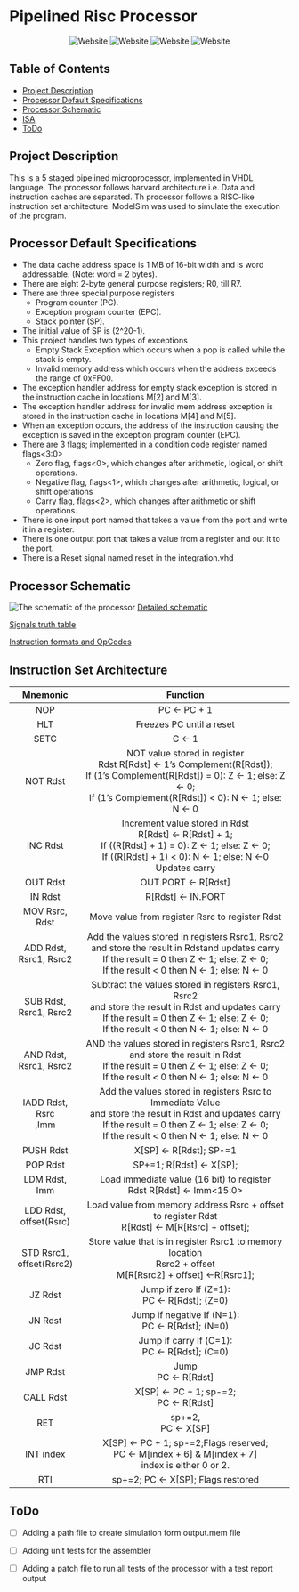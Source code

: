 # Pipelined Risc Processor

<p align="center">
  <a style="text-decoration:none" >
    <img src="https://img.shields.io/badge/Language-VHDL-blue" alt="Website" />
  </a>
  <a style="text-decoration:none" >
    <img src="https://img.shields.io/badge/ISA-RISC-g" alt="Website" />
  </a>
  <a style="text-decoration:none" >
    <img src="https://img.shields.io/badge/Assembler Language-Python-blue" alt="Website" />
  </a>

  <a style="text-decoration:none" >
    <img src="https://img.shields.io/badge/Simulation-ModelSim-blue" alt="Website" />
  </a>
</p>

## Table of Contents

- [Project Description](#Project-Description)
- [Processor Default Specifications](#Processor-Default-Specifications)
- [Processor Schematic](#Processor-Schematic)
- [ISA](#Instruction-Set-Architecture)
- [ToDo](#ToDo)

## Project Description

This is a 5 staged pipelined microprocessor, implemented in VHDL language.
The processor follows harvard architecture i.e. Data and instruction caches are separated.
Th processor follows a RISC-like instruction set architecture.
ModelSim was used to simulate the execution of the program.

## Processor Default Specifications

- The data cache address space is 1 MB of 16-bit width and is word addressable. (Note: word = 2 bytes).
- There are eight 2-byte general purpose registers; R0, till R7.
- There are three special purpose registers
  - Program counter (PC).
  - Exception program counter (EPC).
  - Stack pointer (SP).
- The initial value of SP is (2^20-1).
- This project handles two types of exceptions
  - Empty Stack Exception which occurs when a pop is called while the stack is empty.
  - Invalid memory address which occurs when the address exceeds the range of 0xFF00.
- The exception handler address for empty stack exception is stored in the instruction cache in locations M[2] and M[3].
- The exception handler address for invalid mem address exception is stored in the instruction cache in locations M[4] and M[5].
- When an exception occurs, the address of the instruction causing the exception is saved in the exception program counter (EPC).
- There are 3 flags; implemented in a condition code register named flags<3:0>
  - Zero flag, flags<0>, which changes after arithmetic, logical, or shift operations.
  - Negative flag, flags<1>, which changes after arithmetic, logical, or shift operations
  - Carry flag, flags<2>, which changes after arithmetic or shift operations.
- There is one input port named that takes a value from the port and write it in a register.
- There is one output port that takes a value from a register and out it to the port.
- There is a Reset signal named reset in the integration.vhd

## Processor Schematic

![The schematic of the processor](schematic.png)
[Detailed schematic](https://drive.google.com/file/d/1iBBQ6E4CjrZrjdT-gj4shGPR1jhqU3IO/view?usp=sharing)

[Signals truth table](https://docs.google.com/spreadsheets/d/10JTN7SYDUG5t_YWDN4tQaWZyMFFzKcqp/edit?usp=sharing&ouid=102947852615711193466&rtpof=true&sd=true)

[Instruction formats and OpCodes](https://docs.google.com/document/d/1XTrNFpkQaoPOy60EUjnpu_0UUMmDfLx1/edit?usp=sharing&ouid=102947852615711193466&rtpof=true&sd=true)

## Instruction Set Architecture

|           Mnemonic           |                                                                                                Function                                                                                                 |
| :--------------------------: | :-----------------------------------------------------------------------------------------------------------------------------------------------------------------------------------------------------: |
|             NOP              |                                                                                               PC ← PC + 1                                                                                               |
|             HLT              |                                                                                        Freezes PC until a reset                                                                                         |
|             SETC             |                                                                                                  C ← 1                                                                                                  |
|           NOT Rdst           |        NOT value stored in register<br>Rdst R[Rdst] ← 1’s Complement(R[Rdst]);<br>If (1’s Complement(R[Rdst]) = 0): Z ← 1; else: Z ← 0;<br> If (1’s Complement(R[Rdst]) < 0): N ← 1; else: N ← 0        |
|           INC Rdst           |                 Increment value stored in Rdst<br> R[Rdst] ← R[Rdst] + 1;<br>If ((R[Rdst] + 1) = 0): Z ← 1; else: Z ← 0;<br>If ((R[Rdst] + 1) < 0): N ← 1; else: N ←0<br>Updates carry                  |
|           OUT Rdst           |                                                                                           OUT.PORT ← R[Rdst]                                                                                            |
|           IN Rdst            |                                                                                            R[Rdst] ← IN.PORT                                                                                            |
|        MOV Rsrc, Rdst        |                                                                             Move value from register Rsrc to register Rdst                                                                              |
|  ADD Rdst,<br>Rsrc1, Rsrc2   |       Add the values stored in registers Rsrc1, Rsrc2<br>and store the result in Rdstand updates carry<br>If the result = 0 then Z ← 1; else: Z ← 0;<br>If the result < 0 then N ← 1; else: N ← 0       |
|  SUB Rdst,<br>Rsrc1, Rsrc2   |    Subtract the values stored in registers Rsrc1, Rsrc2<br>and store the result in Rdst and updates carry<br>If the result = 0 then Z ← 1; else: Z ← 0;<br>If the result < 0 then N ← 1; else: N ← 0    |
|  AND Rdst,<br>Rsrc1, Rsrc2   |               AND the values stored in registers Rsrc1, Rsrc2<br>and store the result in Rdst<br>If the result = 0 then Z ← 1; else: Z ← 0;<br>If the result < 0 then N ← 1; else: N ← 0                |
|   IADD Rdst, Rsrc <br>,Imm   | Add the values stored in registers Rsrc to Immediate Value<br>and store the result in Rdst and updates carry<br>If the result = 0 then Z ← 1; else: Z ← 0;<br>If the result < 0 then N ← 1; else: N ← 0 |
|          PUSH Rdst           |                                                                                         X[SP] ← R[Rdst]; SP-=1                                                                                          |
|           POP Rdst           |                                                                                         SP+=1; R[Rdst] ← X[SP];                                                                                         |
|        LDM Rdst, Imm         |                                                                 Load immediate value (16 bit) to register <br>Rdst R[Rdst] ← Imm<15:0>                                                                  |
|  LDD Rdst, <br>offset(Rsrc)  |                                                   Load value from memory address Rsrc + offset <br>to register Rdst<br>R[Rdst] ← M[R[Rsrc] + offset];                                                   |
| STD Rsrc1, <br>offset(Rsrc2) |                                             Store value that is in register Rsrc1 to memory location <br>Rsrc2 + offset <br>M[R[Rsrc2] + offset] ←R[Rsrc1];                                             |
|           JZ Rdst            |                                                                             Jump if zero If (Z=1): <br>PC ← R[Rdst]; (Z=0)                                                                              |
|           JN Rdst            |                                                                           Jump if negative If (N=1): <br>PC ← R[Rdst]; (N=0)                                                                            |
|           JC Rdst            |                                                                             Jump if carry If (C=1): <br>PC ← R[Rdst]; (C=0)                                                                             |
|           JMP Rdst           |                                                                                          Jump <br>PC ← R[Rdst]                                                                                          |
|          CALL Rdst           |                                                                                 X[SP] ← PC + 1; sp-=2;<br>PC ← R[Rdst]                                                                                  |
|             RET              |                                                                                          sp+=2, <br>PC ← X[SP]                                                                                          |
|          INT index           |                                                 X[SP] ← PC + 1; sp-=2;Flags reserved; <br>PC ← M[index + 6] & M[index + 7] <br>index is either 0 or 2.                                                  |
|             RTI              |                                                                                    sp+=2; PC ← X[SP]; Flags restored                                                                                    |

## ToDo

- [ ] Adding a path file to create simulation form output.mem file

- [ ] Adding unit tests for the assembler

- [ ] Adding a patch file to run all tests of the processor with a test report output
